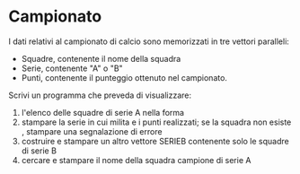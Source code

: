 # Campionato

I dati relativi al campionato di calcio sono memorizzati in tre vettori paralleli:

- Squadre, contenente il nome della squadra
- Serie, contenente "A" o "B"
- Punti, contenente il punteggio ottenuto nel campionato.
  
Scrivi un programma che preveda di visualizzare:

1. l'elenco delle squadre di serie A nella forma
1. stampare la serie in cui milita e i punti realizzati; se la squadra non esiste , stampare una segnalazione di errore
1.  costruire e stampare un altro vettore SERIEB contenente solo le squadre di serie B
1.  cercare e stampare il nome della squadra campione di serie A
